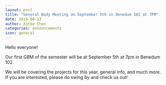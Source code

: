 ```yaml
---
layout: post
title: "General Body Meeting on September 5th in Benedum 102 at 7PM"
date: 2019-08-23
author: Xinke Chen
categories: announcements
icon: general
---
```


<p>
Hello everyone!

Our first GBM of the semester will be at September 5th at 7pm in Benedum 102.

We will be covering the projects for this year, general info, and much more.
If you are interested, please do swing by and check us out!
</p>

